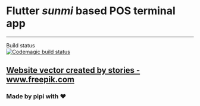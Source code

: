 # Flutter *sunmi* based POS terminal app

--------
Build status<br>
[![Codemagic build status](https://api.codemagic.io/apps/61e1fa41ba167fa8d4d4b543/61e1fa41ba167fa8d4d4b542/status_badge.svg)](https://codemagic.io/apps/61e1fa41ba167fa8d4d4b543/61e1fa41ba167fa8d4d4b542/latest_build)

<a href="https://www.freepik.com/vectors/website">Website vector created by stories - www.freepik.com</a>
--------

### Made by pipi with ❤️